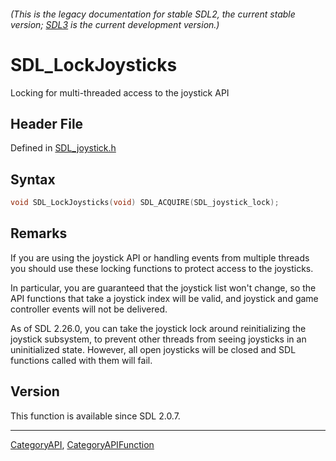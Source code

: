 ###### (This is the legacy documentation for stable SDL2, the current stable version; [SDL3](https://wiki.libsdl.org/SDL3/) is the current development version.)
# SDL_LockJoysticks

Locking for multi-threaded access to the joystick API 

## Header File

Defined in [SDL_joystick.h](https://github.com/libsdl-org/SDL/blob/SDL2/include/SDL_joystick.h)

## Syntax

```c
void SDL_LockJoysticks(void) SDL_ACQUIRE(SDL_joystick_lock);

```

## Remarks

If you are using the joystick API or handling events from multiple threads
you should use these locking functions to protect access to the joysticks.

In particular, you are guaranteed that the joystick list won't change, so
the API functions that take a joystick index will be valid, and joystick
and game controller events will not be delivered.

As of SDL 2.26.0, you can take the joystick lock around reinitializing the
joystick subsystem, to prevent other threads from seeing joysticks in an
uninitialized state. However, all open joysticks will be closed and SDL
functions called with them will fail.

## Version

This function is available since SDL 2.0.7.

----
[CategoryAPI](CategoryAPI), [CategoryAPIFunction](CategoryAPIFunction)


